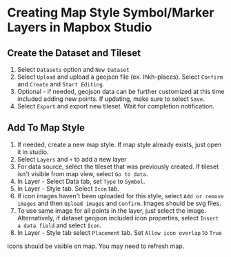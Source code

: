 # Creating Map Style Symbol/Marker Layers in Mapbox Studio

## Create the Dataset and Tileset

1. Select `Datasets` option and `New Dataset`
2. Select `Upload` and upload a geojson file (ex. lhkh-places). Select `Confirm` and `Create` and `Start Editing`.
3. Optional - if needed, geojson data can be further customized at this time included adding new points. If updating, make sure to select `Save`.
4. Select `Export` and export new tileset. Wait for completion notification.

## Add To Map Style

1. If needed, create a new map style. If map style already exists, just open it in studio.
2. Select `Layers` and `+` to add a new layer
3. For data source, select the tileset that was previously created. If tileset isn't visible from map view, select `Go to data`.
4. In Layer - Select Data tab, set `Type` to `Symbol`.
5. In Layer - Style tab. Select `Icon` tab.
6. If icon images haven't been uploaded for this style, select `Add or remove images` and then `Upload images` and `Confirm`. Images should be svg files.
7. To use same image for all points in the layer, just select the image. Alternatively, if dataset geojson included icon properties, select `Insert a data field` and select `Icon`.
8. In Layer - Style tab select `Placement` tab. Set `Allow icon overlap` to `True`

Icons should be visible on map. You may need to refresh map.
